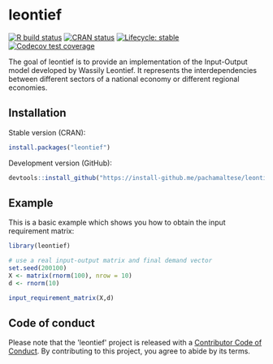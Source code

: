 
# leontief

<!-- badges: start -->
[![R build status](https://github.com/pachamaltese/leontief/workflows/R-CMD-check/badge.svg)](https://github.com/pachamaltese/leontief/actions)
[![CRAN
status](https://www.r-pkg.org/badges/version/leontief)](https://cran.r-project.org/package=leontief)
[![Lifecycle: stable](https://img.shields.io/badge/lifecycle-stable-blue.svg)](https://www.tidyverse.org/lifecycle/#stable)
[![Codecov test coverage](https://codecov.io/gh/pachamaltese/leontief/branch/master/graph/badge.svg)](https://codecov.io/gh/pachamaltese/leontief?branch=master)
<!-- badges: end -->

The goal of leontief is to provide an implementation of the Input-Output 
model developed by Wassily Leontief. It represents the interdependencies between 
different sectors of a national economy or different regional economies.

## Installation

Stable version (CRAN):
``` r
install.packages("leontief")
```

Development version (GitHub):
``` r
devtools::install_github("https://install-github.me/pachamaltese/leontief")
```

## Example

This is a basic example which shows you how to obtain the input requirement matrix:

``` r
library(leontief)

# use a real input-output matrix and final demand vector
set.seed(200100)
X <- matrix(rnorm(100), nrow = 10)
d <- rnorm(10)

input_requirement_matrix(X,d)
```

## Code of conduct

Please note that the 'leontief' project is released with a
[Contributor Code of Conduct](.github/CODE_OF_CONDUCT.md).
By contributing to this project, you agree to abide by its terms.

